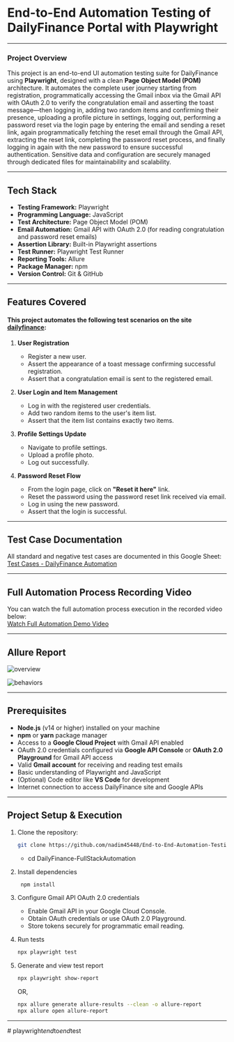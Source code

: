 # End-to-End Automation Testing of DailyFinance Portal with Playwright

---
### Project Overview    
This project is an end-to-end UI automation testing suite for DailyFinance using **Playwright**, designed with a clean **Page Object Model (POM)** architecture. It automates the complete user journey starting from registration, programmatically accessing the Gmail inbox via the Gmail API with OAuth 2.0 to verify the congratulation email and asserting the toast message—then logging in, adding two random items and confirming their presence, uploading a profile picture in settings, logging out, performing a password reset via the login page by entering the email and sending a reset link, again programmatically fetching the reset email through the Gmail API, extracting the reset link, completing the password reset process, and finally logging in again with the new password to ensure successful authentication. Sensitive data and configuration are securely managed through dedicated files for maintainability and scalability.

---

## Tech Stack

- **Testing Framework:** Playwright  
- **Programming Language:** JavaScript   
- **Test Architecture:** Page Object Model (POM)  
- **Email Automation:** Gmail API with OAuth 2.0 (for reading congratulation and password reset emails)   
- **Assertion Library:** Built-in Playwright assertions
- **Test Runner:** Playwright Test Runner
- **Reporting Tools:** Allure
- **Package Manager:** npm
- **Version Control:** Git & GitHub

--- 

## Features Covered

#### This project automates the following test scenarios on the site [dailyfinance](https://dailyfinance.roadtocareer.net/):

1. **User Registration**  
   - Register a new user.  
   - Assert the appearance of a toast message confirming successful registration.  
   - Assert that a congratulation email is sent to the registered email.

2. **User Login and Item Management**  
   - Log in with the registered user credentials.  
   - Add two random items to the user's item list.  
   - Assert that the item list contains exactly two items.

3. **Profile Settings Update**  
   - Navigate to profile settings.  
   - Upload a profile photo.  
   - Log out successfully.

4. **Password Reset Flow**  
   - From the login page, click on **"Reset it here"** link.  
   - Reset the password using the password reset link received via email.  
   - Log in using the new password.  
   - Assert that the login is successful.

---

##  Test Case Documentation

 All standard and negative test cases are documented in this Google Sheet:  
   [Test Cases - DailyFinance Automation](https://docs.google.com/spreadsheets/d/1g-dvxlzvEiuoShk6_Bihj5EO7ZRY_haCnpip77R4APA/edit?usp=sharing)
   
---

## Full Automation Process Recording Video
You can watch the full automation process execution in the recorded video below:  
[Watch Full Automation Demo Video](https://drive.google.com/file/d/1akHqu7fT7wb0eiw6HhDwPY6wRPhppziE/view?usp=sharing)

---

## Allure Report 
![overview](https://github.com/user-attachments/assets/32438eac-288f-47f6-a820-136725b33159)

![behaviors](https://github.com/user-attachments/assets/b9bc2ad0-e082-4026-b5cb-6f4f6c492c09)

---

## Prerequisites

- **Node.js** (v14 or higher) installed on your machine  
- **npm** or **yarn** package manager  
- Access to a **Google Cloud Project** with Gmail API enabled  
- OAuth 2.0 credentials configured via **Google API Console** or **OAuth 2.0 Playground** for Gmail API access  
- Valid **Gmail account** for receiving and reading test emails  
- Basic understanding of Playwright and JavaScript  
- (Optional) Code editor like **VS Code** for development  
- Internet connection to access DailyFinance site and Google APIs

---

##  Project Setup & Execution
1. Clone the repository:
   ```bash
   git clone https://github.com/nadim45448/End-to-End-Automation-Testing-of-DailyFinance-Portal-with-Playwright.git

   ```
    - cd DailyFinance-FullStackAutomation

2. Install dependencies
     ```bash
      npm install
     ```
3. Configure Gmail API OAuth 2.0 credentials 
    - Enable Gmail API in your Google Cloud Console.
    - Obtain OAuth credentials or use OAuth 2.0 Playground.
    - Store tokens securely for programmatic email reading.
4. Run tests
   ```bash
   npx playwright test

   ```
5. Generate and view test report
    ```bash
   npx playwright show-report
   ```
    OR,
    ```bash
   npx allure generate allure-results --clean -o allure-report
   npx allure open allure-report
   ```

---

   
   

#   p l a y w r i g h t _ e n d _ t o _ e n d _ t e s t  
 